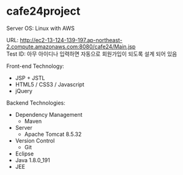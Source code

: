 # cafe24project

Server OS: Linux with AWS<br>

URL: http://ec2-13-124-139-197.ap-northeast-2.compute.amazonaws.com:8080/cafe24/Main.jsp<br>
Test ID: 아무 아이디나 입력하면 자동으로 회원가입이 되도록 설계 되어 있음<br>

Front-end Technology:
- JSP + JSTL
- HTML5 / CSS3 / Javascript
- jQuery

Backend Technologies:
- Dependency Management
	- Maven
- Server
	- Apache Tomcat 8.5.32
- Version Control
	- Git
- Eclipse
- Java 1.8.0_191
- JEE

